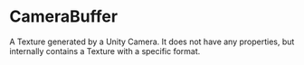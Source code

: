 # CameraBuffer

A Texture generated by a Unity Camera. It does not have any properties, but internally contains a Texture with a specific format.
